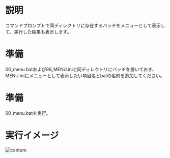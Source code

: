 # 説明
コマンドプロンプトで同ディレクトリに存在するバッチをメニューとして表示して、実行した結果も表示します。

# 準備
00_menu.batおよび99_MENU.iniと同ディレクトリにバッチを置いておき、MENU.iniにメニューとして表示したい項目名とbatの名前を追加してください。

# 準備
00_menu.batを実行。

# 実行イメージ
![capture](https://user-images.githubusercontent.com/33015247/56458072-fe1fa900-63bc-11e9-9018-36aeb6eb15ce.png)
